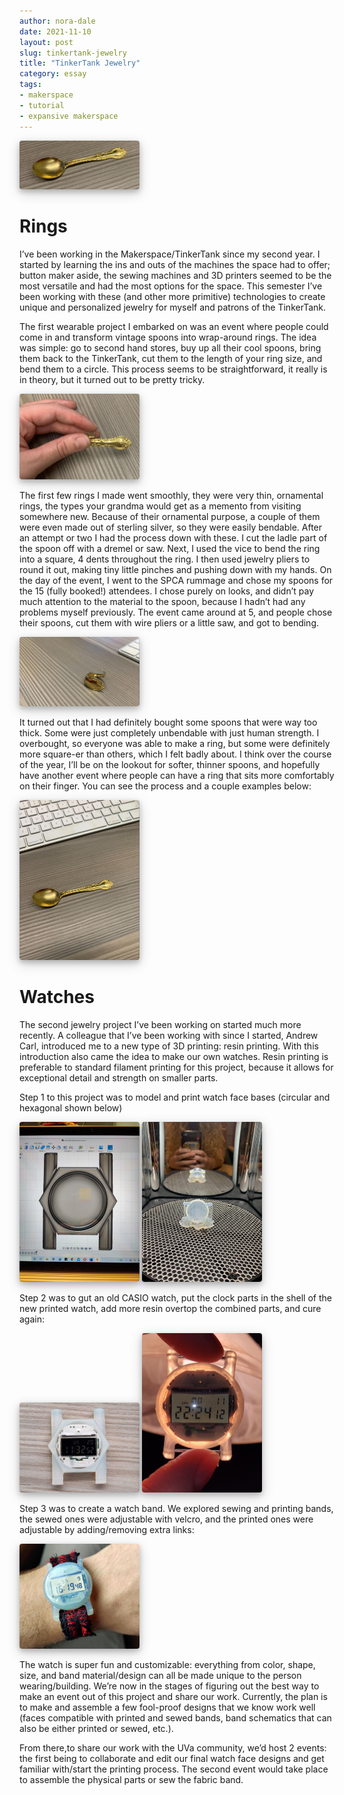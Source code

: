 ```yaml
---
author: nora-dale
date: 2021-11-10
layout: post
slug: tinkertank-jewelry
title: "TinkerTank Jewelry"
category: essay
tags:
- makerspace
- tutorial
- expansive makerspace
---
```

<style>
  img {
    box-shadow: 0 4px 8px 0 rgba(0, 0, 0, 0.2), 0 6px 20px 0 rgba(0, 0, 0, 0.19);
    border-radius: 4px;
    max-width: 20vw;
  }
  h2 {
    font-size: 18px; 
    text-decoration: underline; 
    color: #555;
  }
  pre.highlight {
    padding: 8px;
  }
</style>

![Spoon!](/assets/post-media/jewelry/image0.jpg)

# Rings

I’ve been working in the Makerspace/TinkerTank since my second year. I started by learning the ins and outs of the machines the space had to offer; button maker aside, the sewing machines and 3D printers seemed to be the most versatile and had the most options for the space. This semester I’ve been working with these (and other more primitive) technologies to create unique and personalized jewelry for myself and patrons of the TinkerTank.

The first wearable project I embarked on was an event where people could come in and transform vintage spoons into wrap-around rings. The idea was simple: go to second hand stores, buy up all their cool spoons, bring them back to the TinkerTank, cut them to the length of your ring size, and bend them to a circle. This process seems to be straightforward, it really is in theory, but it turned out to be pretty tricky. 

![Spoon too!](/assets/post-media/jewelry/image4.jpg)

The first few rings I made went smoothly, they were very thin, ornamental rings, the types your grandma would get as a memento from visiting somewhere new. Because of their ornamental purpose, a couple of them were even made out of sterling silver, so they were easily bendable. After an attempt or two I had the process down with these. I cut the ladle part of the spoon off with a dremel or saw. Next, I used the vice to bend the ring into a square, 4 dents throughout the ring. I then used jewelry pliers to round it out, making tiny little pinches and pushing down with my hands. On the day of the event, I went to the SPCA rummage and chose my spoons for the 15 (fully booked!) attendees. I chose purely on looks, and didn’t pay much attention to the material to the spoon, because I hadn’t had any problems myself previously. The event came around at 5, and people chose their spoons, cut them with wire pliers or a little saw, and got to bending. 

![another Spoon!](/assets/post-media/jewelry/image5.jpg)

It turned out that I had definitely bought some spoons that were way too thick. Some were just completely unbendable with just human strength. I overbought, so everyone was able to make a ring, but some were definitely more square-er than others, which I felt badly about. I think over the course of the year, I’ll be on the lookout for softer, thinner spoons, and hopefully have another event where people can have a ring that sits more comfortably on their finger. You can see the process and a couple examples below:

![also Spoon!](/assets/post-media/jewelry/image1.jpg)


# Watches

The second jewelry project I’ve been working on started much more recently. A colleague that I’ve been working with since I started, Andrew Carl, introduced me to a new type of 3D printing: resin printing. With this introduction also came the idea to make our own watches. Resin printing is preferable to standard filament printing for this project, because it allows for exceptional detail and strength on smaller parts.  

Step 1 to this project was to model and print watch face bases (circular and hexagonal shown below)

![Design the part](/assets/post-media/jewelry/image6.jpg)
![Print the part](/assets/post-media/jewelry/image8.jpg)

Step 2 was to gut an old CASIO watch, put the clock parts in the shell of the new printed watch, add more resin overtop the combined parts, and cure again: 

![hex watch](/assets/post-media/jewelry/image2.jpg)
![circle watch](/assets/post-media/jewelry/image7.jpg)

Step 3 was to create a watch band. We explored sewing and printing bands, the sewed ones were adjustable with velcro, and the printed ones were adjustable by adding/removing extra links:

![watch band](/assets/post-media/jewelry/image3.jpg)

The watch is super fun and customizable: everything from color, shape, size, and band material/design can all be made unique to the person wearing/building. We’re now in the stages of figuring out the best way to make an event out of this project and share our work. Currently, the plan is to make and assemble a few fool-proof designs that we know work well (faces compatible with printed and sewed bands, band schematics that can also be either printed or sewed, etc.).

From there,to share our work with the UVa community, we’d host 2 events: the first being  to collaborate and edit our final watch face designs and get familiar with/start the printing process. The second event would take place to assemble the physical parts or sew the fabric band.


